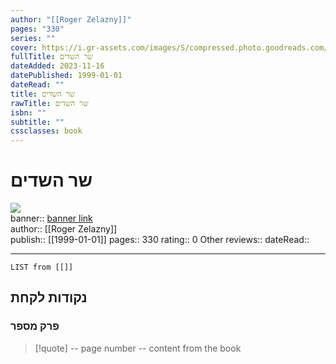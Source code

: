 ```yaml
---
author: "[[Roger Zelazny]]"
pages: "330"
series: ""
cover: https://i.gr-assets.com/images/S/compressed.photo.goodreads.com/books/1479384236l/33000600._SY475_.jpg
fullTitle: שר השדים
dateAdded: 2023-11-16
datePublished: 1999-01-01
dateRead: ""
title: שר השדים
rawTitle: שר השדים
isbn: ""
subtitle: ""
cssclasses: book
---
```

# שר השדים

![](https:&#x2F;&#x2F;i.gr-assets.com&#x2F;images&#x2F;S&#x2F;compressed.photo.goodreads.com&#x2F;books&#x2F;1479384236l&#x2F;33000600._SY475_.jpg)  
banner:: [banner link](https:&#x2F;&#x2F;i.gr-assets.com&#x2F;images&#x2F;S&#x2F;compressed.photo.goodreads.com&#x2F;books&#x2F;1479384236l&#x2F;33000600._SY475_.jpg)  
author:: [[Roger Zelazny]]  
publish:: [[1999-01-01]]
pages:: 330
rating:: 0 
Other reviews:: 
dateRead:: 

<hr  style="clear:both"/>



```dataview
LIST from [[]]
```

## נקודות לקחת 

### פרק מספר
> [!quote] -- page number -- 
>  content from the book




```